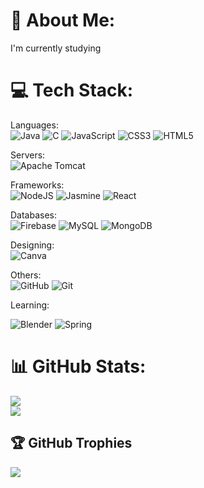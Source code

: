 # 💫 About Me:
I'm currently studying 


# 💻 Tech Stack:
Languages:<br/>
![Java](https://img.shields.io/badge/java-%23ED8B00.svg?style=for-the-badge&logo=openjdk&logoColor=white)
![C](https://img.shields.io/badge/c-%2300599C.svg?style=for-the-badge&logo=c&logoColor=white) 
![JavaScript](https://img.shields.io/badge/javascript-%23323330.svg?style=for-the-badge&logo=javascript&logoColor=%23F7DF1E) 
![CSS3](https://img.shields.io/badge/css3-%231572B6.svg?style=for-the-badge&logo=css3&logoColor=white) 
![HTML5](https://img.shields.io/badge/html5-%23E34F26.svg?style=for-the-badge&logo=html5&logoColor=white) 

Servers: <br/>
![Apache Tomcat](https://img.shields.io/badge/apache%20tomcat-%23F8DC75.svg?style=for-the-badge&logo=apache-tomcat&logoColor=black) 

Frameworks: <br/>
![NodeJS](https://img.shields.io/badge/node.js-6DA55F?style=for-the-badge&logo=node.js&logoColor=white) 
![Jasmine](https://img.shields.io/badge/jasmine-%238A4182.svg?style=for-the-badge&logo=jasmine&logoColor=white) 
![React](https://img.shields.io/badge/react-%2320232a.svg?style=for-the-badge&logo=react&logoColor=%2361DAFB)

Databases:<br/>
![Firebase](https://img.shields.io/badge/firebase-%23039BE5.svg?style=for-the-badge&logo=firebase) ![MySQL](https://img.shields.io/badge/mysql-4479A1.svg?style=for-the-badge&logo=mysql&logoColor=white) ![MongoDB](https://img.shields.io/badge/MongoDB-%234ea94b.svg?style=for-the-badge&logo=mongodb&logoColor=white)

Designing:<br/>
![Canva](https://img.shields.io/badge/Canva-%2300C4CC.svg?style=for-the-badge&logo=Canva&logoColor=white) 

Others:<br/>
![GitHub](https://img.shields.io/badge/github-%23121011.svg?style=for-the-badge&logo=github&logoColor=white) ![Git](https://img.shields.io/badge/git-%23F05033.svg?style=for-the-badge&logo=git&logoColor=white)

Learning:<br/>

![Blender](https://img.shields.io/badge/blender-%23F5792A.svg?style=for-the-badge&logo=blender&logoColor=white) ![Spring](https://img.shields.io/badge/spring-%236DB33F.svg?style=for-the-badge&logo=spring&logoColor=white)

# 📊 GitHub Stats:
![](https://nirzak-streak-stats.vercel.app/?user=Flicko75&theme=dark&hide_border=false)<br/>
![](https://github-readme-stats.vercel.app/api/top-langs/?username=Flicko75&theme=dark&hide_border=false&include_all_commits=false&count_private=false&layout=compact)

## 🏆 GitHub Trophies
![](https://github-profile-trophy.vercel.app/?username=Flicko75&theme=radical&no-frame=false&no-bg=true&margin-w=4)

<!-- Proudly created with GPRM ( https://gprm.itsvg.in ) -->
